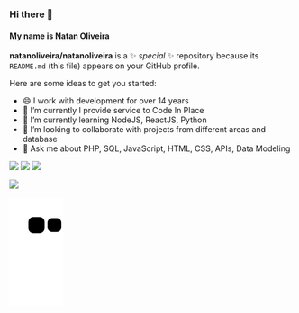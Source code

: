 ### Hi there 👋
#### My name is Natan Oliveira


**natanoliveira/natanoliveira** is a ✨ _special_ ✨ repository because its `README.md` (this file) appears on your GitHub profile.

Here are some ideas to get you started:

- 😄 I work with development for over 14 years
- 🔭 I’m currently I provide service to Code In Place
- 🌱 I’m currently learning NodeJS, ReactJS, Python
- 👯 I’m looking to collaborate with projects from different areas and database
- 💬 Ask me about PHP, SQL, JavaScript, HTML, CSS, APIs, Data Modeling

<a href = "mailto:natanoliveirati@gmail.com"><img src="https://img.shields.io/badge/Gmail-D14836?style=for-the-badge&logo=gmail&logoColor=white" target="_blank"></a> 
<a href="https://www.linkedin.com/in/natan-oliveira-sousa/" target="_blank"><img src="https://img.shields.io/badge/-LinkedIn-%230077B5?style=for-the-badge&logo=linkedin&logoColor=white" target="_blank"></a> 
<a href="https://instagram.com/natan_oliveira" target="_blank"><img src="https://img.shields.io/badge/-Instagram-%23E4405F?style=for-the-badge&logo=instagram&logoColor=white" target="_blank"></a>
<!--
- 😄 Pronouns: ...
- ⚡ Fun fact: ...
-->

<div>
<a href="https://github.com/seu-usuário-aqui">
<img height="180em" src="https://github-readme-stats.vercel.app/api/top-langs/?username=natanoliveira&layout=compact&langs_count=7&theme=dracula"/>
<!--<img height="180em" src="https://github-readme-stats.vercel.app/api?username=natanoliveira&show_icons=true&theme=dracula&include_all_commits=true&count_private=true"/>-->
</div>
  
![Snake animation](https://github.com/natanoliveira/natanoliveira/blob/output/github-contribution-grid-snake.svg)
